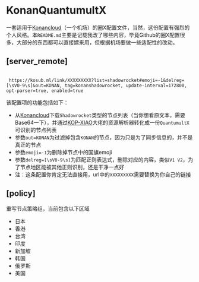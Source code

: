 # KonanQuantumultX
一套适用于[Konancloud](https://konan.ml/auth/register?code=b1hZ)（一个机场）的圈X配置文件，当然，这份配置有强烈的个人风格。本`README.md`主要是记载我改了哪些内容，毕竟Github的圈X配置很多，大部分的东西都可以直接嫖来用，但根据机场要做一些适配性的改动。

## [server_remote]



```
 
 https://kosub.ml/link/XXXXXXXXX?list=shadowrocket#emoji=-1&delreg=[\sV0-9\s]&out=KONAN, tag=konanshadowrocket, update-interval=172800, opt-parser=true, enabled=true  
```

该配置项的功能包括如下：

- 从[Konancloud](https://konan.ml/auth/register?code=b1hZ)下载`Shadowrocket`类型的节点列表（当你想看原文本，需要Base64一下），并通过[KOP-XIAO](https://github.com/KOP-XIAO)大佬的资源解析器转化成一份`QuantumultX`可识别的节点列表
- 参数`out=KONAN`为过滤掉包含`KONAN`的节点，因为只是为了同步信息的，并不是真正的节点
- 参数`emoji=-1`为删除掉节点中的国旗emoji
- 参数`delreg=[\sV0-9\s]`为匹配正则表达式，删除对应的内容，类似`V1 V2`，为了节点地区能被其他正则识别，还是干净一点好
- 注：这条配置你肯定无法直接用，url中的`XXXXXXXXX`需要替换为你自己的链接



## [policy]

重写节点策略组，当前包含以下区域

- 日本
- 香港
- 台湾
- 印度
- 新加坡
- 韩国
- 俄罗斯
- 美国
